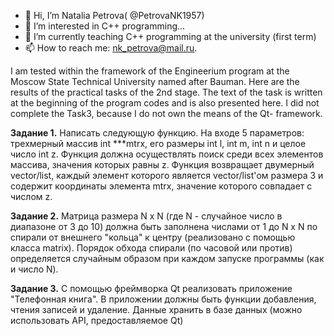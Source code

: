 - 👋 Hi, I’m Natalia Petrova( @PetrovaNK1957)
- 👀 I’m interested in С++ programming...
- 🌱 I’m currently teaching  C++ programming at the university (first term) 
- 📫 How to reach me: nk_petrova@mail.ru.

I am tested within the framework of the Engineerium program at the Moscow State Technical University named after Bauman. 
Here are the results of the practical tasks of the 2nd stage. 
The text of the task is written at the beginning of the program codes and is also presented here.
I did not complete the Task3, because I do not own the means of the Qt- framework.

**Задание 1.**
Написать следующую функцию. На входе 5 параметров: трехмерный
массив int ***mtrx, его размеры int l, int m, int n и целое число int z.
Функция должна осуществлять поиск среди всех элементов массива,
значения которых равны z. Функция возвращает двумерный vector/list,
каждый элемент которого является vector/list'ом размера 3 и содержит
координаты элемента mtrx, значение которого совпадает с числом z.

**Задание 2.**
Матрица размера N x N (где N - случайное число в диапазоне от 3 до
10) должна быть заполнена числами от 1 до N x N по спирали от внешнего
"кольца" к центру (реализовано с помощью класса matrix).
Порядок обхода спирали (по часовой или против) определяется
случайным образом при каждом запуске программы (как и число N).

**Задание 3.**
С помощью фреймворка Qt реализовать приложение "Телефонная
книга". В приложении должны быть функции добавления, чтения записей и
удаление. Данные хранить в базе данных (можно использовать API,
предоставляемое Qt)
